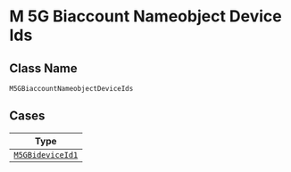 
# M 5G Biaccount Nameobject Device Ids

## Class Name

`M5GBiaccountNameobjectDeviceIds`

## Cases

| Type |
|  --- |
| [`M5GBideviceId1`](../../../doc/models/m-5g-bidevice-id-1.md) |

